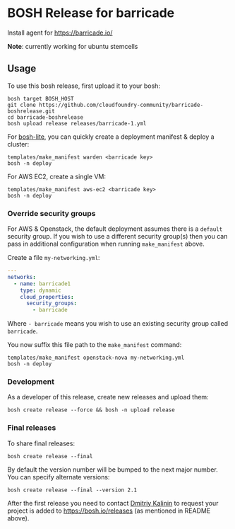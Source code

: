 # BOSH Release for barricade

Install agent for https://barricade.io/

**Note**: currently working for ubuntu stemcells

## Usage

To use this bosh release, first upload it to your bosh:

```
bosh target BOSH_HOST
git clone https://github.com/cloudfoundry-community/barricade-boshrelease.git
cd barricade-boshrelease
bosh upload release releases/barricade-1.yml
```

For [bosh-lite](https://github.com/cloudfoundry/bosh-lite), you can quickly create a deployment manifest & deploy a cluster:

```
templates/make_manifest warden <barricade key>
bosh -n deploy
```

For AWS EC2, create a single VM:

```
templates/make_manifest aws-ec2 <barricade key>
bosh -n deploy
```

### Override security groups

For AWS & Openstack, the default deployment assumes there is a `default` security group. If you wish to use a different security group(s) then you can pass in additional configuration when running `make_manifest` above.

Create a file `my-networking.yml`:

``` yaml
---
networks:
  - name: barricade1
    type: dynamic
    cloud_properties:
      security_groups:
        - barricade
```

Where `- barricade` means you wish to use an existing security group called `barricade`.

You now suffix this file path to the `make_manifest` command:

```
templates/make_manifest openstack-nova my-networking.yml
bosh -n deploy
```

### Development

As a developer of this release, create new releases and upload them:

```
bosh create release --force && bosh -n upload release
```

### Final releases

To share final releases:

```
bosh create release --final
```

By default the version number will be bumped to the next major number. You can specify alternate versions:


```
bosh create release --final --version 2.1
```

After the first release you need to contact [Dmitriy Kalinin](mailto://dkalinin@pivotal.io) to request your project is added to https://bosh.io/releases (as mentioned in README above).
